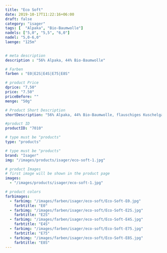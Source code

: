 ```yaml
---
title: "Eco Soft"
date: 2019-10-17T11:22:16+06:00
draft: false
category: "isager"
tags: [  "Alpaka", "Bio-Baumwolle"]
nadels: ["5,0", "5,5", "6,0"]
nadel: "5,0-6,0" 
laenge: "125m"	

 
# meta description
description : "56% Alpaka, 44% Bio-Baumwolle"

# Farben
farben : "E0|E2S|E4S|E75|E8S"

# product Price
dprice: "7,50"
price: "7.50"
priceBefore: ""
menge: "50g"

# Product Short Description
shortDescription: "56% Alpaka, 44% Bio-Baumwolle, flauschiges Kuschelgarn"

#product ID
productID: "7010"

# type must be "products"
type: "products"

# type must be "products"
brand: "Isager"
img: "/images/products/isager/eco-soft-1.jpg"  

# product Images
# first image will be shown in the product page
images:
  - "/images/products/isager/eco-soft-1.jpg"

# product colors
farbimages:
  - farbimg: "/images/farben/isager/eco-soft/Eco-Soft-E0.jpg"
    farbtitle: "E0"
  - farbimg: "/images/farben/isager/eco-soft/Eco-Soft-E2S.jpg"
    farbtitle: "E2S"
  - farbimg: "/images/farben/isager/eco-soft/Eco-Soft-E4S.jpg"
    farbtitle: "E4S"
  - farbimg: "/images/farben/isager/eco-soft/Eco-Soft-E75.jpg"
    farbtitle: "E75"
  - farbimg: "/images/farben/isager/eco-soft/Eco-Soft-E8S.jpg"
    farbtitle: "E8S"
---
```



